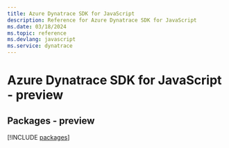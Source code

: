 ```yaml
---
title: Azure Dynatrace SDK for JavaScript
description: Reference for Azure Dynatrace SDK for JavaScript
ms.date: 03/18/2024
ms.topic: reference
ms.devlang: javascript
ms.service: dynatrace
---
```

# Azure Dynatrace SDK for JavaScript - preview
## Packages - preview
[!INCLUDE [packages](dynatrace-index.md)]